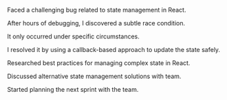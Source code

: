 Faced a challenging bug related to state management in React.

After hours of debugging, I discovered a subtle race condition.

It only occurred under specific circumstances.

I resolved it by using a callback-based approach to update the state safely.

Researched best practices for managing complex state in React.

Discussed alternative state management solutions with team.

Started planning the next sprint with the team.